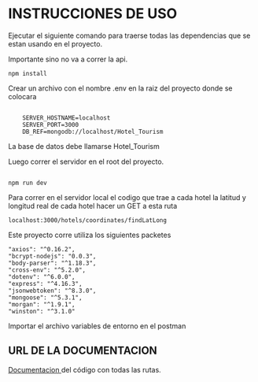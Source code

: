 # INSTRUCCIONES DE USO 


Ejecutar el siguiente comando para traerse todas las dependencias que se estan usando en el proyecto.

Importante sino no va a correr la api.

```
npm install 
```

Crear un archivo con el nombre .env en la raiz del proyecto  donde se colocara 

``` 
	
	SERVER_HOSTNAME=localhost
	SERVER_PORT=3000
	DB_REF=mongodb://localhost/Hotel_Tourism

```
La base de datos debe llamarse Hotel_Tourism

Luego correr el servidor en el root del proyecto.

```

npm run dev 

```


Para correr en el servidor local el codigo que trae a cada hotel la latitud y longitud real de cada hotel hacer un GET a esta ruta

```  
localhost:3000/hotels/coordinates/findLatLong
```
Este proyecto corre utiliza los siguientes packetes

    "axios": "^0.16.2",
    "bcrypt-nodejs": "0.0.3",
    "body-parser": "^1.18.3",
    "cross-env": "^5.2.0",
    "dotenv": "^6.0.0",
    "express": "^4.16.3",
    "jsonwebtoken": "^8.3.0",
    "mongoose": "^5.3.1",
    "morgan": "^1.9.1",
    "winston": "^3.1.0"


Importar el archivo variables de entorno en el postman 


## URL DE LA DOCUMENTACION 

[Documentacion ](https://documenter.getpostman.com/view/5284145/RWgozJwp) del código con todas las rutas.




